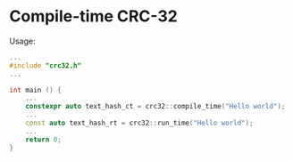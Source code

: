 # Compile-time CRC-32

Usage:

```c++
...
#include "crc32.h"
...

int main () {
    ...
    constexpr auto text_hash_ct = crc32::compile_time("Hello world");
    ...
    const auto text_hash_rt = crc32::run_time("Hello world");
    ...
    return 0;
}
```
